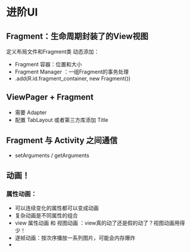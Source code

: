 # 进阶UI



## Fragment：生命周期封装了的View视图

定义布局文件和Fragment类
动态添加：

- Fragment 容器：位置和大小
- Fragment Manager ：一组Fragment的事务处理
-  .add(R.id.fragment_container, new Fragment())

## ViewPager + Fragment
- 需要 Adapter
- 配置 TabLayout 或者第三方库添加 Title

## Fragment 与 Activity 之间通信
- setArguments / getArguments


## 动画！

### 属性动画：
- 可以连续变化的属性都可以变成动画
- 复杂动画是不同属性的组合
- view 属性动画 和 视图动画 ：view真的动了还是假的动了？视图动画用得少！
- 逐帧动画：按次序播放一系列图片，可能会内存爆炸
- 




